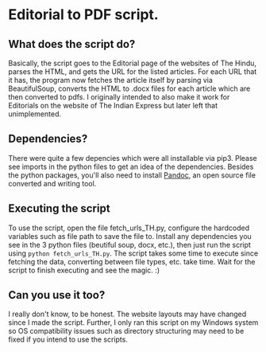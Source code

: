 # Editorial to PDF script.

## What does the script do?

Basically, the script goes to the Editorial page of the websites of The Hindu, parses the HTML, and gets the URL for the listed articles. For each URL that it has, the program now fetches the article itself by parsing via BeautifulSoup, converts the HTML to .docx files for each article which are then converted to pdfs. I originally intended to also make it work for Editorials on the website of The Indian Express but later left that unimplemented.

## Dependencies?

There were quite a few depencies which were all installable via pip3. Please see imports in the python files to get an idea of the dependencies.
Besides the python packages, you'll also need to install [Pandoc](https://www.pandoc.org), an open source file converted and writing tool.

## Executing the script

To use the script, open the file fetch_urls_TH.py, configure the hardcoded variables such as file path to save the file to. Install any dependencies you see in the 3 python files (beutiful soup, docx, etc.), then just run the script using `python fetch_urls_TH.py`.
The script takes some time to execute since fetching the data, converting between file types, etc. take time. Wait for the script to finish executing and see the magic. :)

## Can you use it too?

I really don't know, to be honest. The website layouts may have changed since I made the script. Further, I only ran this script on my Windows system so OS compatibility issues such as directory structuring may need to be fixed if you intend to use the scripts.


